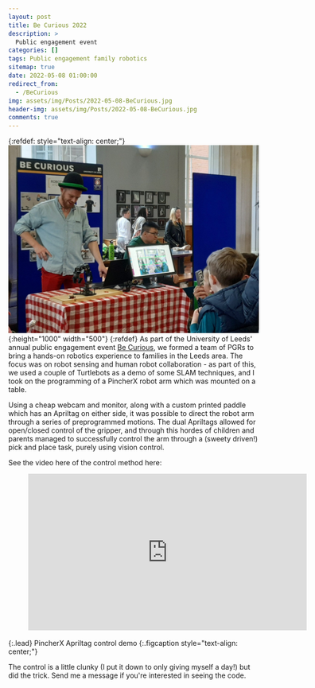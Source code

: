 ```yaml
---
layout: post
title: Be Curious 2022
description: >
  Public engagement event
categories: []
tags: Public engagement family robotics
sitemap: true
date: 2022-05-08 01:00:00
redirect_from:
  - /BeCurious
img: assets/img/Posts/2022-05-08-BeCurious.jpg
header-img: assets/img/Posts/2022-05-08-BeCurious.jpg
comments: true
---
```

{:refdef: style="text-align: center;"}
![Be Curious stall](/assets/img/Posts/2022-05-08-BeCurious.jpg){:height="1000" width="500"}
{:refdef}
As part of the University of Leeds' annual public engagement event [Be Curious](https://www.leeds.ac.uk/becurious), we formed a team of PGRs to bring a hands-on robotics experience to families in the Leeds area. The focus was on robot sensing and human robot collaboration - as part of this, we used a couple of Turtlebots as a demo of some SLAM techniques, and I took on the programming of a PincherX robot arm which was mounted on a table.

Using a cheap webcam and monitor, along with a custom printed paddle which has an Apriltag on either side, it was possible to direct the robot arm through a series of preprogrammed motions. The dual Apriltags allowed for open/closed control of the gripper, and through this hordes of children and parents managed to successfully control the arm through a (sweety driven!) pick and place task, purely using vision control.

See the video here of the control method here:
<figure class="video_container"><iframe width="560" height="315" src="https://www.youtube.com/embed/ghKIeF5u6CU" frameborder="0" allowfullscreen="true"></iframe></figure>
{:.lead}
PincherX Apriltag control demo
{:.figcaption style="text-align: center;"}

The control is a little clunky (I put it down to only giving myself a day!) but did the trick. Send me a message if you're interested in seeing the code.



